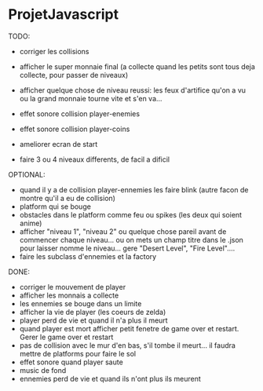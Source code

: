 # ProjetJavascript
TODO:

- corriger les collisions


- afficher le super monnaie final (a collecte quand les petits sont tous deja collecte, pour passer de niveaux)
- afficher quelque chose de niveau reussi: les feux d'artifice qu'on a vu ou la grand monnaie tourne vite et s'en va...

- effet sonore collision player-enemies
- effet sonore collision player-coins

- ameliorer ecran de start
- faire 3 ou 4 niveaux differents, de facil a dificil



OPTIONAL:
- quand il y a de collision player-ennemies les faire blink (autre facon de montre qu'il a eu de collision)
- platform qui se bouge
- obstacles dans le platform comme feu ou spikes (les deux qui soient anime)
- afficher "niveau 1", "niveau 2" ou quelque chose pareil avant de commencer chaque niveau... ou on mets un champ titre dans le .json pour laisser nomme le niveau... gere "Desert Level", "Fire Level"....
- faire les subclass d'ennemies et la factory



DONE:
- corriger le mouvement de player
- afficher les monnais a collecte
- les ennemies se bouge dans un limite
- afficher la vie de player (les coeurs de zelda)
- player perd de vie et quand il n'a plus il meurt
- quand player est mort afficher petit fenetre de game over et restart. Gerer le game over et restart
- pas de collision avec le mur d'en bas, s'il tombe il meurt... il faudra mettre de platforms pour faire le sol
- effet sonore quand player saute
- music de fond
- ennemies perd de vie et quand ils n'ont plus ils meurent